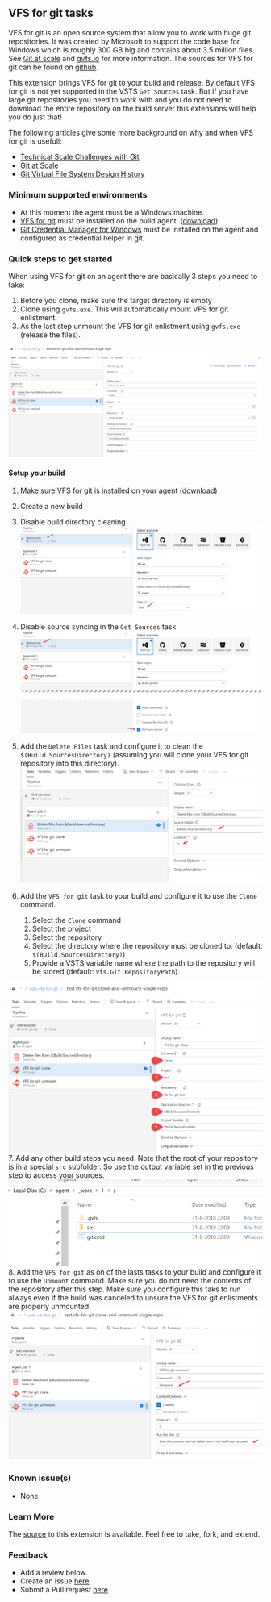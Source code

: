 ## VFS for git tasks

VFS for git is an open source system that allow you to work with huge git repositories. It was created by Microsoft to support the code base for Windows which is roughly 300 GB big and contains about 3.5 million files. See [Git at scale](https://docs.microsoft.com/en-us/azure/devops/learn/git/git-at-scale) and [gvfs.io](https://gvfs.io) for more information. The sources for VFS for git can be found on [github](https://github.com/Microsoft/VFSForGit).

This extension brings VFS for git to your build and release. By default VFS for git is not yet supported in the VSTS `Get Sources` task. But if you have large git repositories you need to work with and you do not need to download the entire repository on the build server this extensions will help you do just that!

The following articles give some more background on why and when VFS for git is usefull:

- [Technical Scale Challenges with Git](https://docs.microsoft.com/en-us/azure/devops/learn/git/technical-scale-challenges)
- [Git at Scale](https://docs.microsoft.com/en-us/azure/devops/learn/git/git-at-scale)
- [Git Virtual File System Design History](https://docs.microsoft.com/en-us/azure/devops/learn/git/gvfs-design-history)

### Minimum supported environments

- At this moment the agent must be a Windows machine.
- [VFS for git](https://github.com/Microsoft/VFSForGit) must be installed on the build agent. ([download](https://github.com/Microsoft/VFSForGit/releases/latest))
- [Git Credential Manager for Windows](https://github.com/Microsoft/Git-Credential-Manager-for-Windows) must be installed on the agent and configured as credential helper in git.

### Quick steps to get started

When using VFS for git on an agent there are basically 3 steps you need to take:

1. Before you clone, make sure the target directory is empty
2. Clone using `gvfs.exe`. This will automatically mount VFS for git enlistment.
3. As the last step unmount the VFS for git enlistment using `gvfs.exe` (release the files).

![Example build](static/images/Screen1.png)

#### Setup your build

1. Make sure VFS for git is installed on your agent ([download](https://github.com/Microsoft/VFSForGit/releases/latest))
2. Create a new build
3. Disable build directory cleaning
![Disable build directory cleaning](static/images/step3.png)
4. Disable source syncing in the `Get Sources` task
![Disable source syncing](static/images/step4.png)
5. Add the `Delete Files` task and configure it to clean the `$(Build.SourcesDirectory)` (assuming you will clone your VFS for git repository into this directory).
![Add the Delete Files task](static/images/step5.png)
6. Add the `VFS for git` task to your build and configure it to use the `Clone` command.

    1. Select the `Clone` command
    2. Select the project
    3. Select the repository
    4. Select the directory where the repository must be cloned to. (default: `$(Build.SourcesDirectory)`)
    5. Provide a VSTS variable name where the path to the repository will be stored (default: `Vfs.Git.RepositoryPath`).

![Add the VFS for git clone task](static/images/step6.png)
7. Add any other build steps you need. Note that the root of your repository is in a special `src` subfolder. So use the output variable set in the previous step to access your sources.
![VFS for git src directory](static/images/step7.png)
8. Add the `VFS for git` as on of the lasts tasks to your build and configure it to use the `Unmount` command. Make sure you do not need the contents of the repository after this step. Make sure you configure this taks to run always even if the build was canceled to unsure the VFS for git enlistments are properly unmounted.
![Add the VFS for git unmount task](static/images/step8.png)

### Known issue(s)

- None

### Learn More

The [source](https://github.com/sanderaernouts/vsts-vfs-for-git-tasks) to this extension is available. Feel free to take, fork, and extend.

### Feedback

- Add a review below.
- Create an issue [here](https://github.com/sanderaernouts/vsts-vfs-for-git-tasks/issues)
- Submit a Pull request [here](https://github.com/sanderaernouts/vsts-vfs-for-git-tasks)